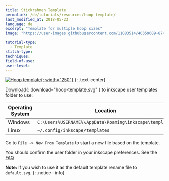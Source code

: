 ```yaml
---
title: Stickrahmen Template
permalink: /de/tutorials/resources/hoop-template/
last_modified_at: 2018-05-23
language: de
excerpt: "Template for multiple hoop sizes"
image: "https://user-images.githubusercontent.com/11083514/40359689-87495ec8-5dbb-11e8-8ef9-80d4fac89d72.png"

tutorial-type:
  - Template
stitch-type: 
techniques:
field-of-use:
user-level: 
---
```

[![Hoop template](https://user-images.githubusercontent.com/11083514/40359689-87495ec8-5dbb-11e8-8ef9-80d4fac89d72.png){: width="250"}](/assets/images/tutorials/templates/hoop-template.svg)
{: .text-center}

[Download](/assets/images/tutorials/templates/hoop-template.svg){: download="hoop-template.svg" } to inkscape user templates folder to use:

Operating System|Location
----|----
Windows|`C:\Users%USERNAME%\AppData\Roaming\inkscape\templates`
Linux|`~/.config/inkscape/templates`

Go to `File -> New From Template` to start a new file based on the template.

You should confirm the user folder in your inkscape preferences. See the [FAQ](http://localhost:4000/docs/faq/#i-have-downloaded-and-unzipped-the-latest-release-where-do-i-put-it)

**Note:** If you wish to use it as the default template rename file to `default.svg`.
{: .notice--info}

